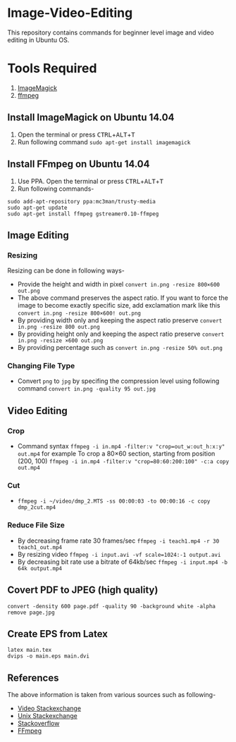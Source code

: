 # Image-Video-Editing
This repository contains commands for beginner level image and video editing in Ubuntu OS.

# Tools Required
1. [ImageMagick](https://www.imagemagick.org/)
1. [ffmpeg](https://www.ffmpeg.org/)

## Install ImageMagick on Ubuntu 14.04
1. Open the terminal or press <kbd>CTRL</kbd>+<kbd>ALT</kbd>+<kbd>T</kbd>
1. Run following command `sudo apt-get install imagemagick`

## Install FFmpeg on Ubuntu 14.04
1. Use PPA. Open the terminal or press <kbd>CTRL</kbd>+<kbd>ALT</kbd>+<kbd>T</kbd>
1. Run following commands-
```
sudo add-apt-repository ppa:mc3man/trusty-media
sudo apt-get update
sudo apt-get install ffmpeg gstreamer0.10-ffmpeg
```

## Image Editing
### Resizing
Resizing can be done in following ways-
* Provide the height and width in pixel `convert in.png -resize 800×600 out.png`
* The above command preserves the aspect ratio. If you want to force the image to become exactly specific size, add exclamation mark like this `convert in.png -resize 800×600! out.png`
* By providing width only and keeping the aspect ratio preserve `convert in.png -resize 800 out.png`
* By providing height only and keeping the aspect ratio preserve `convert in.png -resize ×600 out.png`
* By providing percentage such as `convert in.png -resize 50% out.png`

### Changing File Type
* Convert `png` to `jpg` by specifing the compression level using following command `convert in.png -quality 95 out.jpg`

## Video Editing
### Crop
* Command syntax `ffmpeg -i in.mp4 -filter:v "crop=out_w:out_h:x:y" out.mp4` for example To crop a 80×60 section, starting from position (200, 100) `ffmpeg -i in.mp4 -filter:v "crop=80:60:200:100" -c:a copy out.mp4`

### Cut
* `ffmpeg -i ~/video/dmp_2.MTS -ss 00:00:03 -to 00:00:16 -c copy dmp_2cut.mp4`
 
### Reduce File Size
* By decreasing frame rate 30 frames/sec `ffmpeg -i teach1.mp4 -r 30 teach1_out.mp4`
* By resizing video `ffmpeg -i input.avi -vf scale=1024:-1 output.avi`
* By decreasing bit rate use a bitrate of 64kb/sec `ffmpeg -i input.mp4 -b 64k output.mp4`

## Covert PDF to JPEG (high quality)
```
convert -density 600 page.pdf -quality 90 -background white -alpha remove page.jpg
```

## Create EPS from Latex
```
latex main.tex
dvips -o main.eps main.dvi 
```

## References
The above information is taken from various sources such as following-
* [Video Stackexchange](http://video.stackexchange.com/a/4571)
* [Unix Stackexchange](http://unix.stackexchange.com/a/38380)
* [Stackoverflow](http://stackoverflow.com/a/28073732)
* [FFmpeg](https://trac.ffmpeg.org/wiki/Scaling%20(resizing)%20with%20ffmpeg)
